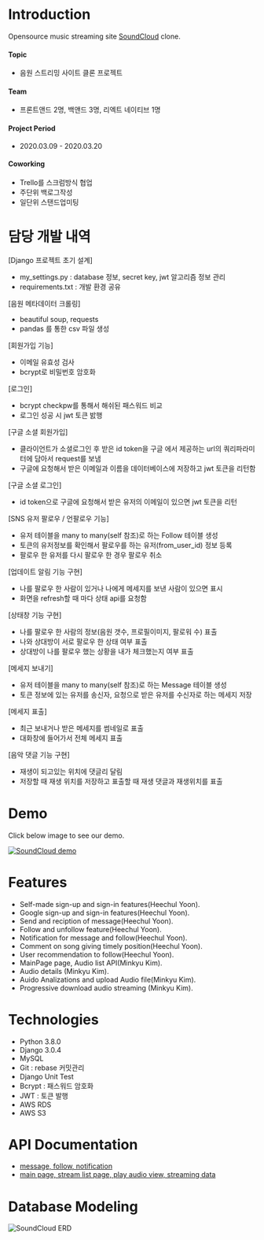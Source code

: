 # Introduction

Opensource music streaming site [SoundCloud](https://soundcloud.com/) clone. 
#### Topic
- 음원 스트리밍 사이트 클론 프로젝트

#### Team 
- 프론트앤드 2명, 백앤드 3명, 리엑트 네이티브 1명

#### Project Period 
- 2020.03.09 - 2020.03.20

#### Coworking 
- Trello를 스크럼방식 협업
- 주단위 백로그작성
- 일단위 스탠드업미팅
         
# 담당 개발 내역
[Django 프로젝트 초기 설계]
- my_settings.py : database 정보, secret key, jwt 알고리즘 정보 관리
- requirements.txt : 개발 환경 공유

[음원 메타데이터 크롤링]
- beautiful soup, requests
- pandas 를 통한 csv 파일 생성

[회원가입 기능]
- 이메일 유효성 검사
- bcrypt로 비밀번호 암호화

[로그인]
- bcrypt checkpw를 통해서 해쉬된 패스워드 비교
- 로그인 성공 시 jwt 토큰 밠행

[구글 소셜 회원가입]
- 클라이언트가 소셜로그인 후 받은 id token을 구글 에서 제공하는 url의 쿼리파라미터에 담아서 request를 보냄 
- 구글에 요청해서 받은 이메일과 이름을 데이터베이스에 저장하고 jwt 토큰을 리턴함

[구글 소셜 로그인]
- id token으로 구글에 요청해서 받은 유저의 이메일이 있으면 jwt 토큰을 리턴

[SNS 유저 팔로우 / 언팔로우 기능]
- 유저 테이블을 many to many(self 참조)로 하는 Follow 테이블 생성
- 토큰의 유저정보를 확인해서 팔로우를 하는 유저(from_user_id) 정보 등록
- 팔로우 한 유저를 다시 팔로우 한 경우 팔로우 취소

[업데이트 알림 기능 구현]
- 나를 팔로우 한 사람이 있거나 나에게 메세지를 보낸 사람이 있으면 표시
- 화면을 refresh할 때 마다 상태 api를 요청함

[상태창 기능 구현]
- 나를 팔로우 한 사람의 정보(음원 갯수, 프로필이미지, 팔로워 수) 표출
- 나와 상대방이 서로 팔로우 한 상태 여부 표출
- 상대방이 나를 팔로우 했는 상황을 내가 체크했는지 여부 표출

[메세지 보내기]
- 유저 테이블을 many to many(self 참조)로 하는 Message 테이블 생성
- 토큰 정보에 있는 유저를 송신자, 요청으로 받은 유저를 수신자로 하는 메세지 저장

[메세지 표출]
- 최근 보내거나 받은 메세지를 썸네일로 표출
- 대화창에 들어가서 전체 메세지 표출

[음악 댓글 기능 구현]
- 재생이 되고있는 위치에 댓글리 달림
- 저장할 때 재생 위치를 저장하고 표출할 때 재생 댓글과 재생위치를 표출

# Demo
Click below image to see our demo.

[![SoundCloud demo](https://images.velog.io/images/valentin123/post/3c2d9978-8f14-4773-8ee3-6d634c295120/%EC%95%B1.png)](https://www.youtube.com/watch?v=u6SGpbk2x5A&feature=youtu.be)

# Features
+ Self-made sign-up and sign-in features(Heechul Yoon).
+ Google sign-up and sign-in features(Heechul Yoon).
+ Send and reciption of message(Heechul Yoon).
+ Follow and unfollow feature(Heechul Yoon).
+ Notification for message and follow(Heechul Yoon).
+ Comment on song giving timely position(Heechul Yoon).
+ User recommendation to follow(Heechul Yoon).
+ MainPage page, Audio list API(Minkyu Kim).
+ Audio details (Minkyu Kim).
+ Auido Analizations and upload Audio file(Minkyu Kim).
+ Progressive download audio streaming (Minkyu Kim).

# Technologies
+ Python 3.8.0
+ Django 3.0.4
+ MySQL
+ Git : rebase 커밋관리
+ Django Unit Test
+ Bcrypt : 패스워드 암호화
+ JWT : 토큰 발행
+ AWS RDS
+ AWS S3

# API Documentation
+ [message, follow, notification](https://documenter.getpostman.com/view/10644576/SzS8rjpk?version=latest#db667abf-875b-4a91-8c64-466ad7f301f2)
+ [main page, stream list page, play audio view, streaming data](https://documenter.getpostman.com/view/10398707/SzfDvQ7Q?version=latest#ed51a1eb-edd3-4db4-8260-21b18355b0a1)
# Database Modeling
![SoundCloud ERD](https://media.vlpt.us/images/valentin123/post/ca1b2e01-6bcb-4e91-8720-63eafe514c6c/NotSoundCloud_20200412_23_27.png)
